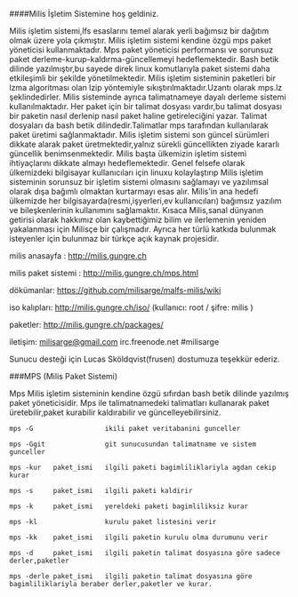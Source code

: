 

####Milis İşletim Sistemine hoş geldiniz.

Milis işletim sistemi,lfs esaslarını temel alarak yerli bağımsız bir dağıtım olmak üzere yola çıkmıştır.
Milis işletim sistemi kendine özgü mps paket yöneticisi kullanmaktadır.
Mps paket yöneticisi performansı ve sorunsuz paket derleme-kurup-kaldırma-güncellemeyi hedeflemektedir.
Bash betik dilinde yazılmıştır,bu sayede direk linux komutlarıyla paket sistemi daha etkileşimli bir şekilde yönetilmektedir.
Milis işletim sisteminin paketleri bir lzma algoritması olan lzip yöntemiyle sıkıştırılmaktadır.Uzantı olarak mps.lz şeklindedirler.
Milis sisteminde ayrıca talimatnameye dayalı derleme sistemi kullanılmaktadır.
Her paket için bir talimat dosyası vardır,bu talimat dosyası bir paketin nasıl derlenip nasıl paket haline getireleciğini yazar.
Talimat dosyaları da bash betik dilindedir.Talimatlar mps tarafından kullanılarak paket üretimi sağlanmaktadır.
Milis işletim sistemi son güncel sürümleri dikkate alarak paket üretmektedir,yalnız sürekli güncellikten ziyade kararlı güncellik benimsenmektedir.
Milis başta ülkemizin işletim sistemi ihtiyaçlarını dikkate almayı hedeflemektedir.
Genel felsefe olarak ülkemizdeki bilgisayar kullanıcıları için linuxu kolaylaştırıp 
Milis işletim sisteminin sorunsuz bir işletim sistemi olmasını sağlamayı ve yazılımsal olarak dışa bağımlı olmaktan kurtarmayı esas alır. 
Milis'in ana hedefi ülkemizde her bilgisayarda(resmi,işyerleri,ev kullanıcıları) bağımsız yazılım ve bileşkenlerinin kullanımını sağlamaktır.
Kısaca Milis,sanal dünyanın getirisi olarak hakkımız olan kaybettiğimiz bilim ve ilerlemenin yeniden yakalanması için Milisçe bir çalışmadır. 
Ayrıca her türlü katkıda bulunmak isteyenler için bulunmaz bir türkçe açık kaynak projesidir.


milis anasayfa : http://milis.gungre.ch

milis paket sistemi : http://milis.gungre.ch/mps.html

dökümanlar: https://github.com/milisarge/malfs-milis/wiki

iso kalıpları: http://milis.gungre.ch/iso/  (kullanıcı: root / şifre: milis ) 

paketler: http://milis.gungre.ch/packages/

iletişim: milisarge@gmail.com irc.freenode.net #milisarge

Sunucu desteği için Lucas Sköldqvist(frusen) dostumuza teşekkür ederiz. 

###MPS (Milis Paket Sistemi)

Mps Milis işletim sisteminin kendine özgü sıfırdan bash betik dilinde yazılmış paket yöneticisidir.
Mps ile talimatnamedeki talimatları kullanarak paket üretebilir,paket kurabilir kaldırabilir ve güncelleyebilirsiniz.

```
mps -G					ikili paket veritabanini gunceller

mps -Ggit				git sunucusundan talimatname ve sistem gunceller

mps -kur   paket_ismi	ilgili paketi bagimliliklariyla agdan cekip kurar

mps -s     paket_ismi	ilgili paketi kaldirir

mps -k     paket_ismi	yereldeki paketi bagimliliksiz kurar

mps -kl					kurulu paket listesini verir

mps -kk    paket_ismi	ilgili paketin kurulu olma durumunu verir

mps -d     paket_ismi	ilgili paketin talimat dosyasına göre sadece derler,paketler

mps -derle paket_ismi	ilgili paketin talimat dosyasına göre bagimliliklariyla beraber derler,paketler ve kurar.
```
